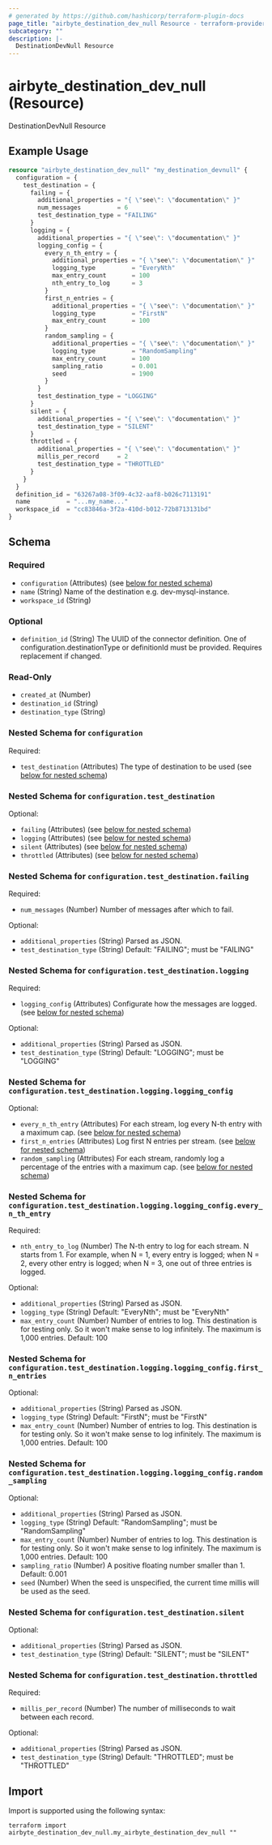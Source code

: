 ```yaml
---
# generated by https://github.com/hashicorp/terraform-plugin-docs
page_title: "airbyte_destination_dev_null Resource - terraform-provider-airbyte"
subcategory: ""
description: |-
  DestinationDevNull Resource
---
```


# airbyte_destination_dev_null (Resource)

DestinationDevNull Resource

## Example Usage

```terraform
resource "airbyte_destination_dev_null" "my_destination_devnull" {
  configuration = {
    test_destination = {
      failing = {
        additional_properties = "{ \"see\": \"documentation\" }"
        num_messages          = 6
        test_destination_type = "FAILING"
      }
      logging = {
        additional_properties = "{ \"see\": \"documentation\" }"
        logging_config = {
          every_n_th_entry = {
            additional_properties = "{ \"see\": \"documentation\" }"
            logging_type          = "EveryNth"
            max_entry_count       = 100
            nth_entry_to_log      = 3
          }
          first_n_entries = {
            additional_properties = "{ \"see\": \"documentation\" }"
            logging_type          = "FirstN"
            max_entry_count       = 100
          }
          random_sampling = {
            additional_properties = "{ \"see\": \"documentation\" }"
            logging_type          = "RandomSampling"
            max_entry_count       = 100
            sampling_ratio        = 0.001
            seed                  = 1900
          }
        }
        test_destination_type = "LOGGING"
      }
      silent = {
        additional_properties = "{ \"see\": \"documentation\" }"
        test_destination_type = "SILENT"
      }
      throttled = {
        additional_properties = "{ \"see\": \"documentation\" }"
        millis_per_record     = 2
        test_destination_type = "THROTTLED"
      }
    }
  }
  definition_id = "63267a08-3f09-4c32-aaf8-b026c7113191"
  name          = "...my_name..."
  workspace_id  = "cc83846a-3f2a-410d-b012-72b8713131bd"
}
```

<!-- schema generated by tfplugindocs -->
## Schema

### Required

- `configuration` (Attributes) (see [below for nested schema](#nestedatt--configuration))
- `name` (String) Name of the destination e.g. dev-mysql-instance.
- `workspace_id` (String)

### Optional

- `definition_id` (String) The UUID of the connector definition. One of configuration.destinationType or definitionId must be provided. Requires replacement if changed.

### Read-Only

- `created_at` (Number)
- `destination_id` (String)
- `destination_type` (String)

<a id="nestedatt--configuration"></a>
### Nested Schema for `configuration`

Required:

- `test_destination` (Attributes) The type of destination to be used (see [below for nested schema](#nestedatt--configuration--test_destination))

<a id="nestedatt--configuration--test_destination"></a>
### Nested Schema for `configuration.test_destination`

Optional:

- `failing` (Attributes) (see [below for nested schema](#nestedatt--configuration--test_destination--failing))
- `logging` (Attributes) (see [below for nested schema](#nestedatt--configuration--test_destination--logging))
- `silent` (Attributes) (see [below for nested schema](#nestedatt--configuration--test_destination--silent))
- `throttled` (Attributes) (see [below for nested schema](#nestedatt--configuration--test_destination--throttled))

<a id="nestedatt--configuration--test_destination--failing"></a>
### Nested Schema for `configuration.test_destination.failing`

Required:

- `num_messages` (Number) Number of messages after which to fail.

Optional:

- `additional_properties` (String) Parsed as JSON.
- `test_destination_type` (String) Default: "FAILING"; must be "FAILING"


<a id="nestedatt--configuration--test_destination--logging"></a>
### Nested Schema for `configuration.test_destination.logging`

Required:

- `logging_config` (Attributes) Configurate how the messages are logged. (see [below for nested schema](#nestedatt--configuration--test_destination--logging--logging_config))

Optional:

- `additional_properties` (String) Parsed as JSON.
- `test_destination_type` (String) Default: "LOGGING"; must be "LOGGING"

<a id="nestedatt--configuration--test_destination--logging--logging_config"></a>
### Nested Schema for `configuration.test_destination.logging.logging_config`

Optional:

- `every_n_th_entry` (Attributes) For each stream, log every N-th entry with a maximum cap. (see [below for nested schema](#nestedatt--configuration--test_destination--logging--logging_config--every_n_th_entry))
- `first_n_entries` (Attributes) Log first N entries per stream. (see [below for nested schema](#nestedatt--configuration--test_destination--logging--logging_config--first_n_entries))
- `random_sampling` (Attributes) For each stream, randomly log a percentage of the entries with a maximum cap. (see [below for nested schema](#nestedatt--configuration--test_destination--logging--logging_config--random_sampling))

<a id="nestedatt--configuration--test_destination--logging--logging_config--every_n_th_entry"></a>
### Nested Schema for `configuration.test_destination.logging.logging_config.every_n_th_entry`

Required:

- `nth_entry_to_log` (Number) The N-th entry to log for each stream. N starts from 1. For example, when N = 1, every entry is logged; when N = 2, every other entry is logged; when N = 3, one out of three entries is logged.

Optional:

- `additional_properties` (String) Parsed as JSON.
- `logging_type` (String) Default: "EveryNth"; must be "EveryNth"
- `max_entry_count` (Number) Number of entries to log. This destination is for testing only. So it won't make sense to log infinitely. The maximum is 1,000 entries. Default: 100


<a id="nestedatt--configuration--test_destination--logging--logging_config--first_n_entries"></a>
### Nested Schema for `configuration.test_destination.logging.logging_config.first_n_entries`

Optional:

- `additional_properties` (String) Parsed as JSON.
- `logging_type` (String) Default: "FirstN"; must be "FirstN"
- `max_entry_count` (Number) Number of entries to log. This destination is for testing only. So it won't make sense to log infinitely. The maximum is 1,000 entries. Default: 100


<a id="nestedatt--configuration--test_destination--logging--logging_config--random_sampling"></a>
### Nested Schema for `configuration.test_destination.logging.logging_config.random_sampling`

Optional:

- `additional_properties` (String) Parsed as JSON.
- `logging_type` (String) Default: "RandomSampling"; must be "RandomSampling"
- `max_entry_count` (Number) Number of entries to log. This destination is for testing only. So it won't make sense to log infinitely. The maximum is 1,000 entries. Default: 100
- `sampling_ratio` (Number) A positive floating number smaller than 1. Default: 0.001
- `seed` (Number) When the seed is unspecified, the current time millis will be used as the seed.




<a id="nestedatt--configuration--test_destination--silent"></a>
### Nested Schema for `configuration.test_destination.silent`

Optional:

- `additional_properties` (String) Parsed as JSON.
- `test_destination_type` (String) Default: "SILENT"; must be "SILENT"


<a id="nestedatt--configuration--test_destination--throttled"></a>
### Nested Schema for `configuration.test_destination.throttled`

Required:

- `millis_per_record` (Number) The number of milliseconds to wait between each record.

Optional:

- `additional_properties` (String) Parsed as JSON.
- `test_destination_type` (String) Default: "THROTTLED"; must be "THROTTLED"

## Import

Import is supported using the following syntax:

```shell
terraform import airbyte_destination_dev_null.my_airbyte_destination_dev_null ""
```
